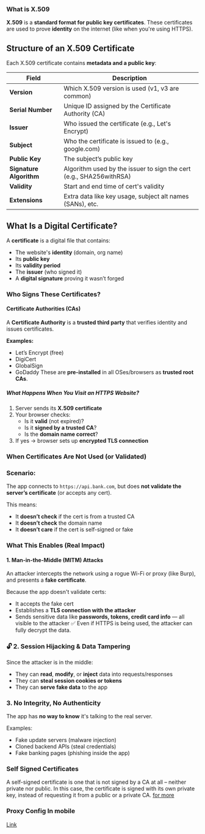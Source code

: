 ### What is X.509
**X.509** is a **standard format for public key certificates**. These certificates are used to prove **identity** on the internet (like when you're using HTTPS).

## Structure of an X.509 Certificate

Each X.509 certificate contains **metadata and a public key**:

| Field                   | Description                                                         |
| ----------------------- | ------------------------------------------------------------------- |
| **Version**             | Which X.509 version is used (v1, v3 are common)                     |
| **Serial Number**       | Unique ID assigned by the Certificate Authority (CA)                |
| **Issuer**              | Who issued the certificate (e.g., Let's Encrypt)                    |
| **Subject**             | Who the certificate is issued to (e.g., google.com)                 |
| **Public Key**          | The subject’s public key                                            |
| **Signature Algorithm** | Algorithm used by the issuer to sign the cert (e.g., SHA256withRSA) |
| **Validity**            | Start and end time of cert's validity                               |
| **Extensions**          | Extra data like key usage, subject alt names (SANs), etc.           |

## What Is a Digital Certificate?

A **certificate** is a digital file that contains:

- The website's **identity** (domain, org name)
- Its **public key**
- Its **validity period**
- The **issuer** (who signed it)
- A **digital signature** proving it wasn’t forged


### Who Signs These Certificates?

#### Certificate Authorities (CAs)

A **Certificate Authority** is a **trusted third party** that verifies identity and issues certificates.

**Examples:**

- Let’s Encrypt (free)
- DigiCert
- GlobalSign
- GoDaddy
These are **pre-installed** in all OSes/browsers as **trusted root CAs**.

##### What Happens When You Visit an HTTPS Website?

1.  Server sends its **X.509 certificate**
2.  Your browser checks:
    - Is it **valid** (not expired)?
    - Is it **signed by a trusted CA**?
    - Is the **domain name correct**?    
3.  If yes → browser sets up **encrypted TLS connection**

### When Certificates Are Not Used (or Validated)

### Scenario:

The app connects to `https://api.bank.com`, but does **not validate the server’s certificate** (or accepts any cert).

This means:
- It **doesn’t check** if the cert is from a trusted CA
- It **doesn’t check** the domain name
- It **doesn’t care** if the cert is self-signed or fake

### What This Enables (Real Impact)

#### 1. **Man-in-the-Middle (MITM) Attacks**

An attacker intercepts the network using a rogue Wi-Fi or proxy (like Burp), and presents a **fake certificate**.

Because the app doesn't validate certs:
- It accepts the fake cert
- Establishes a **TLS connection with the attacker**
- Sends sensitive data like **passwords, tokens, credit card info** — all visible to the attacker
✅ Even if HTTPS is being used, the attacker can fully decrypt the data.

### 🔓 2. **Session Hijacking & Data Tampering**

Since the attacker is in the middle:

- They can **read**, **modify**, or **inject** data into requests/responses
- They can **steal session cookies or tokens**
- They can **serve fake data** to the app
### 3. **No Integrity, No Authenticity**

The app has **no way to know** it's talking to the real server.

Examples:

- Fake update servers (malware injection)
- Cloned backend APIs (steal credentials)
- Fake banking pages (phishing inside the app)

### Self Signed Certificates
A self-signed certificate is one that is not signed by a CA at all – neither private nor public. In this case, the certificate is signed with its own private key, instead of requesting it from a public or a private CA.
[for more](https://medium.com/@talyitzhak/understanding-digital-certificates-and-self-signed-certificates-b1cdca759bbc)

### Proxy Config In mobile
[Link](https://youtu.be/NDZKrpLqi0c?feature=shared)


